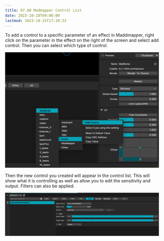 ```yaml
---
title: 07.08 Madmapper Control List
date: 2023-10-10T09:00:00
lastmod: 2023-10-15T17:10:33
---
```


To add a control to a specific parameter of an effect in Maddmapper, right click on the parameter in the effect on the right of the screen and select add control. Then you can select which type of control.

[![Madmapper add control](./20231010-madmapper-add-control.png)](./20231010-madmapper-add-control.png)

Then the new control you created will appear in the control list. This will show what it is controlling as well as allow you to edit the sensitivity and output. Filters can also be applied.

[![Madmapper control list](./20231010-control-in-madmapper-control-list.png)](./20231010-control-in-madmapper-control-list.png)
